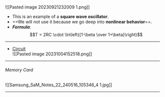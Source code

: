 
![[Pasted image 20230921232009 1.png]]
- This is an example of a **square wave oscillator**.
- ==We will not use it because we go deep into **nonlinear behavior**==.
- ***Formula***:$$T = 2RC \cdot \ln\left({1-\beta \over 1+\beta}\right)$$
---
- [Circuit](https://www.falstad.com/circuit/circuitjs.html?ctz=CQAgjCAMB0l3BWcMBMcUHYMGZIA4UA2ATmIxAUgoqoQFMBaMMAKAEMQUUAWT-EbGj54QIsEiZIw8eCAYJoCbniw8weMnmyERDDIvhkECFQhLFkMlgCdOPcChGCqYR1EuQbd3o6dDf7tJwLADuAv54flRoIp5hzsLhLm5x3g4iXLxgxChQoWmZBZF5AMZprmJuFe4wMpCkDY1NpHIKSioYahoYWjpQ0KwA5ukj1WCEVJNehQHVAS7wLMNzxdUJU-H+-NgIuTF5AA4Cu4k7e8XYNUvH504n63kA9g4ghLxU3PUZkwPul+RUcjYFhAA)<br>![[Pasted image 20231004152518.png]]

---
###### Memory Card
![[Samsung_SaM_Notes_22_240516_105346_4 1.jpg]]

---